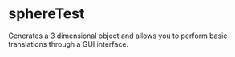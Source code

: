 # sphereTest
Generates a 3 dimensional object and allows you to perform basic translations through a GUI interface.
